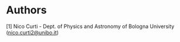 # Authors

[1] Nico Curti - Dept. of Physics and Astronomy of Bologna University ([nico.curti2@unibo.it](mailto:nico.curti2@unibo.it))
